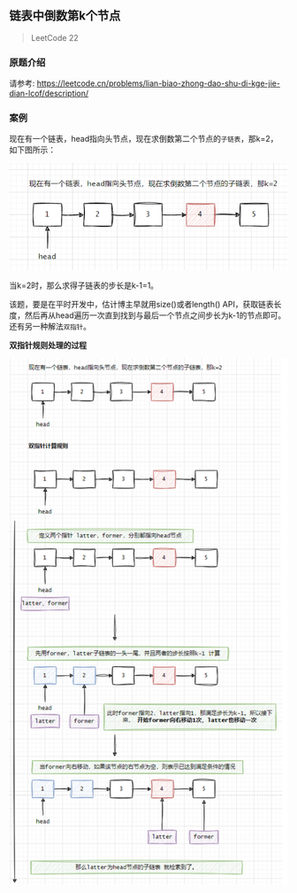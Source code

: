 ## 链表中倒数第k个节点  

>LeetCode 22    

### 原题介绍    
请参考: https://leetcode.cn/problems/lian-biao-zhong-dao-shu-di-kge-jie-dian-lcof/description/  

### 案例    
现在有一个链表，head指向头节点，现在求倒数第二个节点的`子链表`，那k=2， 如下图所示：  

![l22_01](images/l22_01.png)    

当k=2时，那么求得子链表的步长是k-1=1。 

该题，要是在平时开发中，估计博主早就用size()或者length() API，获取链表长度，然后再从head遍历一次直到找到与最后一个节点之间步长为k-1的节点即可。 还有另一种解法`双指针`。    


**双指针规则处理的过程**    

![l22_02](images/l22_02.png)    

